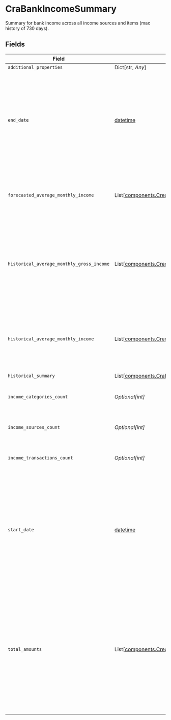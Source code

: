 # CraBankIncomeSummary

Summary for bank income across all income sources and items (max history of 730 days).


## Fields

| Field                                                                                                                                                                                                        | Type                                                                                                                                                                                                         | Required                                                                                                                                                                                                     | Description                                                                                                                                                                                                  |
| ------------------------------------------------------------------------------------------------------------------------------------------------------------------------------------------------------------ | ------------------------------------------------------------------------------------------------------------------------------------------------------------------------------------------------------------ | ------------------------------------------------------------------------------------------------------------------------------------------------------------------------------------------------------------ | ------------------------------------------------------------------------------------------------------------------------------------------------------------------------------------------------------------ |
| `additional_properties`                                                                                                                                                                                      | Dict[str, *Any*]                                                                                                                                                                                             | :heavy_minus_sign:                                                                                                                                                                                           | N/A                                                                                                                                                                                                          |
| `end_date`                                                                                                                                                                                                   | [datetime](https://docs.python.org/3/library/datetime.html#datetime-objects)                                                                                                                                 | :heavy_minus_sign:                                                                                                                                                                                           | The latest date in which all income sources identified by Plaid appear in the user's account.<br/>The date will be returned in an ISO 8601 format (YYYY-MM-DD).                                              |
| `forecasted_average_monthly_income`                                                                                                                                                                          | List[[components.CreditAmountWithCurrency](../../models/shared/creditamountwithcurrency.md)]                                                                                                                 | :heavy_minus_sign:                                                                                                                                                                                           | The predicted average monthly income amount for the income source(s).                                                                                                                                        |
| `historical_average_monthly_gross_income`                                                                                                                                                                    | List[[components.CreditAmountWithCurrency](../../models/shared/creditamountwithcurrency.md)]                                                                                                                 | :heavy_minus_sign:                                                                                                                                                                                           | An estimate of the average gross monthly income based on the historical net amount and income category for the income source(s).                                                                             |
| `historical_average_monthly_income`                                                                                                                                                                          | List[[components.CreditAmountWithCurrency](../../models/shared/creditamountwithcurrency.md)]                                                                                                                 | :heavy_minus_sign:                                                                                                                                                                                           | The average monthly income amount estimated based on the historical data for the income source(s).                                                                                                           |
| `historical_summary`                                                                                                                                                                                         | List[[components.CraBankIncomeHistoricalSummary](../../models/shared/crabankincomehistoricalsummary.md)]                                                                                                     | :heavy_minus_sign:                                                                                                                                                                                           | N/A                                                                                                                                                                                                          |
| `income_categories_count`                                                                                                                                                                                    | *Optional[int]*                                                                                                                                                                                              | :heavy_minus_sign:                                                                                                                                                                                           | Number of income categories per end user.                                                                                                                                                                    |
| `income_sources_count`                                                                                                                                                                                       | *Optional[int]*                                                                                                                                                                                              | :heavy_minus_sign:                                                                                                                                                                                           | Number of income sources per end user.                                                                                                                                                                       |
| `income_transactions_count`                                                                                                                                                                                  | *Optional[int]*                                                                                                                                                                                              | :heavy_minus_sign:                                                                                                                                                                                           | Number of income transactions per end user.                                                                                                                                                                  |
| `start_date`                                                                                                                                                                                                 | [datetime](https://docs.python.org/3/library/datetime.html#datetime-objects)                                                                                                                                 | :heavy_minus_sign:                                                                                                                                                                                           | The earliest date within the days requested in which all income sources identified by Plaid appear in a user's account.<br/>The date will be returned in an ISO 8601 format (YYYY-MM-DD).                    |
| `total_amounts`                                                                                                                                                                                              | List[[components.CreditAmountWithCurrency](../../models/shared/creditamountwithcurrency.md)]                                                                                                                 | :heavy_minus_sign:                                                                                                                                                                                           | Total amount of earnings across all the income sources in the end user's Items for the days requested by the client.<br/>This can contain multiple amounts, with each amount denominated in one unique currency. |